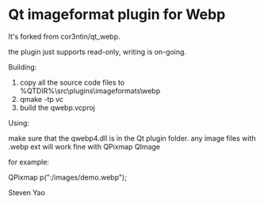 Qt imageformat plugin for Webp
===============================

It's forked from cor3ntin/qt_webp.

the plugin just supports read-only, writing is on-going.

Building:

1. copy all the source code files to %QTDIR%\src\plugins\imageformats\webp
2. qmake -tp vc
3. build the qwebp.vcproj

Using:

make sure that the qwebp4.dll is in the Qt plugin folder.
any image files with .webp ext will work fine with QPixmap QImage

for example:

QPixmap p(":/images/demo.webp");

Steven Yao
